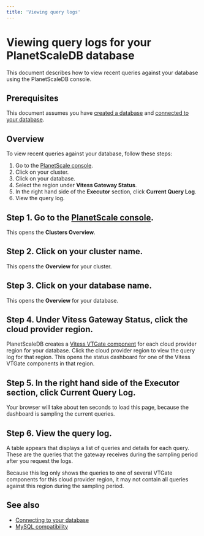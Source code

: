 ```yaml
---
title: 'Viewing query logs'
---
```


# Viewing query logs for your PlanetScaleDB database

This document describes how to view recent queries against your database using the PlanetScaleDB console.

## Prerequisites

This document assumes you have [created a database](creating-database) and [connected to your database](connecting-to-db).

## Overview

To view recent queries against your database, follow these steps:

1. Go to the [PlanetScale console](https://console.planetscale.com).
1. Click on your cluster.
1. Click on your database.
1. Select the region under **Vitess Gateway Status**.
1. In the right hand side of the **Executor** section, click **Current Query Log**. 
1. View the query log. 

## Step 1. Go to the [PlanetScale console](https://console.planetscale.com).

This opens the **Clusters Overview**.

## Step 2. Click on your cluster name.

This opens the **Overview** for your cluster.

## Step 3. Click on your database name.

This opens the **Overview** for your database.

## Step 4. Under **Vitess Gateway Status**, click the cloud provider region.

PlanetScaleDB creates a [Vitess VTGate component](https://vitess.io/docs/concepts/vtgate/) for each cloud provider region for your database. Click the cloud provider region to view the query log for that region. This opens the status dashboard for one of the Vitess VTGate components in that region.

## Step 5. In the right hand side of the **Executor** section, click **Current Query Log**. 

Your browser will take about ten seconds to load this page, because the dashboard is sampling the current queries.

## Step 6. View the query log. 

A table appears that displays a list of queries and details for each query. These are the queries that the gateway receives during the sampling period after you request the logs.

Because this log only shows the queries to one of several VTGate components for this cloud provider region, it may not contain all queries against this region during the sampling period.

## See also

+ [Connecting to your database](connecting-to-db)
+ [MySQL compatibility](mysql-compatibility)
